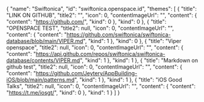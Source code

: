 {
    "name": "Swiftonica",
    "id": "swiftonica.openspace.id",
    "themes": [
        {
            "title": "LINK ON GITHUB",
            "title2": "",
            "icon": 0,
            "contentImageUrl": "",
            "content": {
                "content": "https://github.com/",
                "kind": 0
            },
            "kind": 0
        },
        {
            "title": "OPENSPACE TEST",
            "title2": null,
            "icon": 0,
            "contentImageUrl": "",
            "content": {
                "content": "https://github.com/swiftonica/swiftonica-database/blob/main/VIPER.md",
                "kind": 1 
            },
            "kind": 0
        },
        {
           "title": "Viper openspace",
           "title2": null,
           "icon": 0,
           "contentImageUrl": "",
           "content": {
               "content": "https://api.github.com/repos/swiftonica/swiftonica-database/contents/VIPER.md",
               "kind": 1 
           },
           "kind": 1
        },
        {
           "title": "Markdown on github test",
           "title2": null,
           "icon": 0,
           "contentImageUrl": "",
           "content": {
               "content": "https://github.com/Jeytery/AppBuilding-iOS/blob/main/patterns.md",
               "kind": 1 
           },
           "kind": 1
        },
        {
           "title": "iOS Good Talks",
           "title2": null,
           "icon": 0,
           "contentImageUrl": "",
           "content": {
               "content": "https://t.me/iosgt/",
               "kind": 0
           },
           "kind": 1
        }
    ]
}
